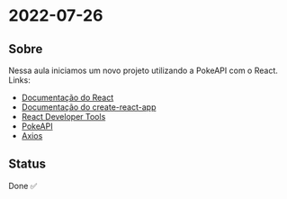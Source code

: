 # 2022-07-26

## Sobre

Nessa aula iniciamos um novo projeto utilizando a PokeAPI com o React. Links:

- [Documentação do React](https://pt-br.reactjs.org/)
- [Documentação do create-react-app](https://create-react-app.dev/)
- [React Developer Tools](https://chrome.google.com/webstore/detail/react-developer-tools/fmkadmapgofadopljbjfkapdkoienihi)
- [PokeAPI](https://pokeapi.co/)
- [Axios](https://axios-http.com/ptbr/docs/intro)

## Status

Done ✅
